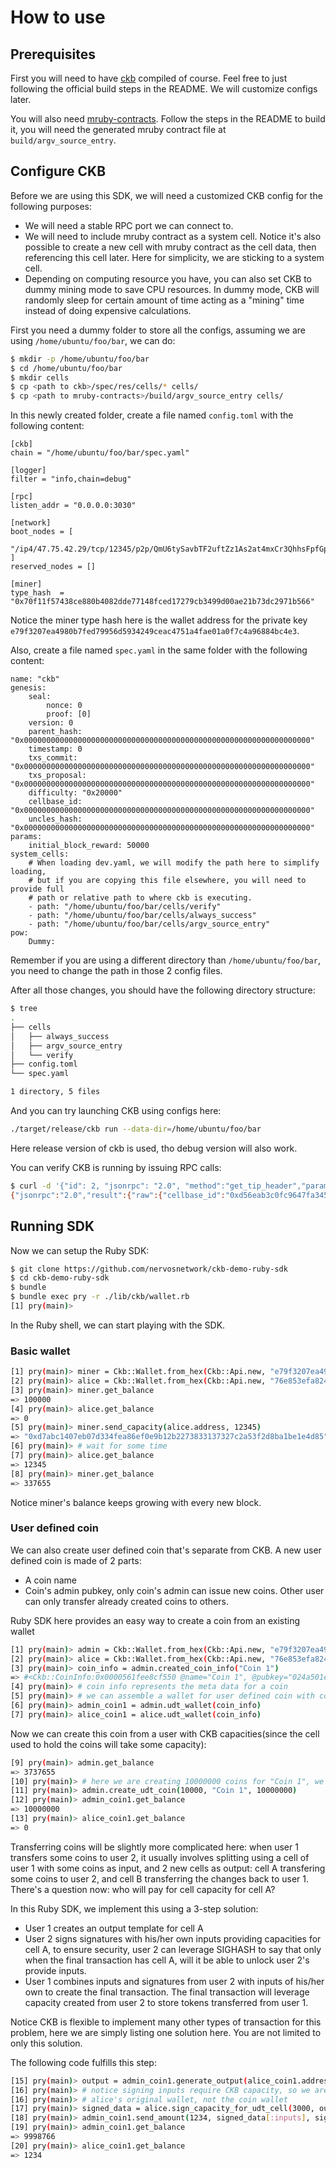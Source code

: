 # How to use

## Prerequisites

First you will need to have [ckb](https://github.com/nervosnetwork/ckb) compiled of course. Feel free to just following the official build steps in the README. We will customize configs later.

You will also need [mruby-contracts](https://github.com/nervosnetwork/mruby-contracts). Follow the steps in the README to build it, you will need the generated mruby contract file at `build/argv_source_entry`.

## Configure CKB

Before we are using this SDK, we will need a customized CKB config for the following purposes:

* We will need a stable RPC port we can connect to.
* We will need to include mruby contract as a system cell. Notice it's also possible to create a new cell with mruby contract as the cell data, then referencing this cell later. Here for simplicity, we are sticking to a system cell.
* Depending on computing resource you have, you can also set CKB to dummy mining mode to save CPU resources. In dummy mode, CKB will randomly sleep for certain amount of time acting as a "mining" time instead of doing expensive calculations.

First you need a dummy folder to store all the configs, assuming we are using `/home/ubuntu/foo/bar`, we can do:

```bash
$ mkdir -p /home/ubuntu/foo/bar
$ cd /home/ubuntu/foo/bar
$ mkdir cells
$ cp <path to ckb>/spec/res/cells/* cells/
$ cp <path to mruby-contracts>/build/argv_source_entry cells/
```

In this newly created folder, create a file named `config.toml` with the following content:

```
[ckb]
chain = "/home/ubuntu/foo/bar/spec.yaml"

[logger]
filter = "info,chain=debug"

[rpc]
listen_addr = "0.0.0.0:3030"

[network]
boot_nodes = [
    "/ip4/47.75.42.29/tcp/12345/p2p/QmU6tySavbTF2uftZz1As2at4mxCr3QhhsFpfGpEbhBDiz"
]
reserved_nodes = []

[miner]
type_hash  = "0x70f11f57438ce880b4082dde77148fced17279cb3499d00ae21b73dc2971b566"
```

Notice the miner type hash here is the wallet address for the private key `e79f3207ea4980b7fed79956d5934249ceac4751a4fae01a0f7c4a96884bc4e3`.

Also, create a file named `spec.yaml` in the same folder with the following content:

```
name: "ckb"
genesis:
    seal:
        nonce: 0
        proof: [0]
    version: 0
    parent_hash: "0x0000000000000000000000000000000000000000000000000000000000000000"
    timestamp: 0
    txs_commit: "0x0000000000000000000000000000000000000000000000000000000000000000"
    txs_proposal: "0x0000000000000000000000000000000000000000000000000000000000000000"
    difficulty: "0x20000"
    cellbase_id: "0x0000000000000000000000000000000000000000000000000000000000000000"
    uncles_hash: "0x0000000000000000000000000000000000000000000000000000000000000000"
params:
    initial_block_reward: 50000
system_cells:
    # When loading dev.yaml, we will modify the path here to simplify loading,
    # but if you are copying this file elsewhere, you will need to provide full
    # path or relative path to where ckb is executing.
    - path: "/home/ubuntu/foo/bar/cells/verify"
    - path: "/home/ubuntu/foo/bar/cells/always_success"
    - path: "/home/ubuntu/foo/bar/cells/argv_source_entry"
pow:
    Dummy:
```

Remember if you are using a different directory than `/home/ubuntu/foo/bar`, you need to change the path in those 2 config files.

After all those changes, you should have the following directory structure:

```bash
$ tree
.
├── cells
│   ├── always_success
│   ├── argv_source_entry
│   └── verify
├── config.toml
└── spec.yaml

1 directory, 5 files
```

And you can try launching CKB using configs here:

```bash
./target/release/ckb run --data-dir=/home/ubuntu/foo/bar
```

Here release version of ckb is used, tho debug version will also work.

You can verify CKB is running by issuing RPC calls:

```bash
$ curl -d '{"id": 2, "jsonrpc": "2.0", "method":"get_tip_header","params": []}' -H 'content-type:application/json' 'http://localhost:3030'
{"jsonrpc":"2.0","result":{"raw":{"cellbase_id":"0xd56eab3c0fc9647fa3451a132cd967a4d4f1fc768b8a515ddbd46fb91d5a7a1f","difficulty":"0x20000","number":2,"parent_hash":"0x2726a2938313c5f920b46d224c9ef21e3c9aa3098e340116819680b88f585484","timestamp":1542609053701,"txs_commit":"0xd56eab3c0fc9647fa3451a132cd967a4d4f1fc768b8a515ddbd46fb91d5a7a1f","txs_proposal":"0x0000000000000000000000000000000000000000000000000000000000000000","uncles_count":0,"uncles_hash":"0x0000000000000000000000000000000000000000000000000000000000000000","version":0},"seal":{"nonce":5039870112347525463,"proof":[]}},"id":2}
```

## Running SDK

Now we can setup the Ruby SDK:

```bash
$ git clone https://github.com/nervosnetwork/ckb-demo-ruby-sdk
$ cd ckb-demo-ruby-sdk
$ bundle
$ bundle exec pry -r ./lib/ckb/wallet.rb
[1] pry(main)>
```

In the Ruby shell, we can start playing with the SDK.

### Basic wallet

```bash
[1] pry(main)> miner = Ckb::Wallet.from_hex(Ckb::Api.new, "e79f3207ea4980b7fed79956d5934249ceac4751a4fae01a0f7c4a96884bc4e3")
[2] pry(main)> alice = Ckb::Wallet.from_hex(Ckb::Api.new, "76e853efa8245389e33f6fe49dcbd359eb56be2f6c3594e12521d2a806d32156")
[3] pry(main)> miner.get_balance
=> 100000
[4] pry(main)> alice.get_balance
=> 0
[5] pry(main)> miner.send_capacity(alice.address, 12345)
=> "0xd7abc1407eb07d334fea86ef0e9b12b2273833137327c2a53f2d8ba1be1e4d85"
[6] pry(main)> # wait for some time
[7] pry(main)> alice.get_balance
=> 12345
[8] pry(main)> miner.get_balance
=> 337655
```

Notice miner's balance keeps growing with every new block.

### User defined coin

We can also create user defined coin that's separate from CKB. A new user defined coin is made of 2 parts:

* A coin name
* Coin's admin pubkey, only coin's admin can issue new coins. Other user can only transfer already created coins to others.

Ruby SDK here provides an easy way to create a coin from an existing wallet

```bash
[1] pry(main)> admin = Ckb::Wallet.from_hex(Ckb::Api.new, "e79f3207ea4980b7fed79956d5934249ceac4751a4fae01a0f7c4a96884bc4e3")
[2] pry(main)> alice = Ckb::Wallet.from_hex(Ckb::Api.new, "76e853efa8245389e33f6fe49dcbd359eb56be2f6c3594e12521d2a806d32156")
[3] pry(main)> coin_info = admin.created_coin_info("Coin 1")
=> #<Ckb::CoinInfo:0x0000561fee8cf550 @name="Coin 1", @pubkey="024a501efd328e062c8675f2365970728c859c592beeefd6be8ead3d901330bc01">
[4] pry(main)> # coin info represents the meta data for a coin
[5] pry(main)> # we can assemble a wallet for user defined coin with coin info structure
[6] pry(main)> admin_coin1 = admin.udt_wallet(coin_info)
[7] pry(main)> alice_coin1 = alice.udt_wallet(coin_info)
```

Now we can create this coin from a user with CKB capacities(since the cell used to hold the coins will take some capacity):

```bash
[9] pry(main)> admin.get_balance
=> 3737655
[10] pry(main)> # here we are creating 10000000 coins for "Coin 1", we put those coins in a cell with 10000 CKB capacity
[11] pry(main)> admin.create_udt_coin(10000, "Coin 1", 10000000)
[12] pry(main)> admin_coin1.get_balance
=> 10000000
[13] pry(main)> alice_coin1.get_balance
=> 0
```

Transferring coins will be slightly more complicated here: when user 1 transfers some coins to user 2, it usually involves splitting using a cell of user 1 with some coins as input, and 2 new cells as output: cell A transfering some coins to user 2, and cell B transferring the changes back to user 1. There's a question now: who will pay for cell capacity for cell A?

In this Ruby SDK, we implement this using a 3-step solution:

* User 1 creates an output template for cell A
* User 2 signs signatures with his/her own inputs providing capacities for cell A, to ensure security, user 2 can leverage SIGHASH to say that only when the final transaction has cell A, will it be able to unlock user 2's provide inputs.
* User 1 combines inputs and signatures from user 2 with inputs of his/her own to create the final transaction. The final transaction will leverage capacity created from user 2 to store tokens transferred from user 1.

Notice CKB is flexible to implement many other types of transaction for this problem, here we are simply listing one solution here. You are not limited to only this solution.

The following code fulfills this step:

```bash
[15] pry(main)> output = admin_coin1.generate_output(alice_coin1.address, 1234, 3000)
[16] pry(main)> # notice signing inputs require CKB capacity, so we are using
[16] pry(main)> # alice's original wallet, not the coin wallet
[17] pry(main)> signed_data = alice.sign_capacity_for_udt_cell(3000, output)
[18] pry(main)> admin_coin1.send_amount(1234, signed_data[:inputs], signed_data[:outputs])
[19] pry(main)> admin_coin1.get_balance
=> 9998766
[20] pry(main)> alice_coin1.get_balance
=> 1234
```
